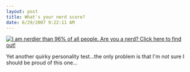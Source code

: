 ```yaml
---
layout: post
title: What's your nerd score?
date: 6/29/2007 9:22:11 AM
---
```


[![I am nerdier than 96% of all people. Are you a nerd? Click here to find out!](http://www.nerdtests.com/images/badge/37c29c64d6ce9a81.gif)](http://www.nerdtests.com/nq_ref.html)

Yet another quirky personality test...the only problem is that I'm not sure I should be proud of this one...
